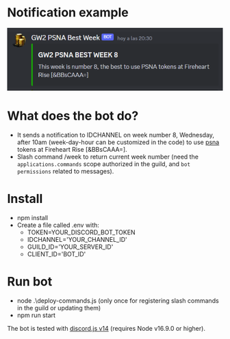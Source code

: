 # Notification example
![Example notificaton](./assets/imgapp/bot.png)

# What does the bot do?
- It sends a notification to IDCHANNEL on week number 8, Wednesday, after 10am (week-day-hour can be customized in the code) to use [psna](https://wiki.guildwars2.com/wiki/Map_bonus_reward#Central_Tyria_reward_track_rotation) tokens at Fireheart Rise [&BBsCAAA=].
- Slash command /week to return current week number (need the `applications.commands` scope authorized in the guild, and `bot permissions` related to messages).

# Install
- npm install
- Create a file called .env with:
    - TOKEN=YOUR_DISCORD_BOT_TOKEN
    - IDCHANNEL='YOUR_CHANNEL_ID'
    - GUILD_ID='YOUR_SERVER_ID'
    - CLIENT_ID='BOT_ID'

# Run bot
- node .\deploy-commands.js (only once for registering slash commands in the guild or updating them)
- npm run start

The bot is tested with [discord.js v14](https://discordjs.guide/preparations/) (requires Node v16.9.0 or higher).